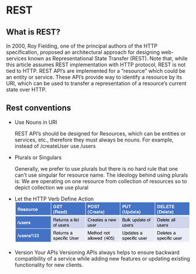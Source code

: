 # REST
## What is REST?
In 2000, Roy Fielding, one of the principal authors of the HTTP specification, 
proposed an architectural approach for designing web-services known as 
Representational State Transfer (REST).
Note that, while this article assumes REST implementation with HTTP protocol, 
REST is not tied to HTTP. REST API’s are implemented for a “resource” 
which could be an entity or service. These API’s provide way to identify a 
resource by its URI, which can be used to transfer a representation of a 
resource’s current state over HTTP.

## Rest conventions

* Use Nouns in URI

    REST API’s should be designed for Resources, which can be entities or services, etc., therefore they must always be nouns. For example, instead of /createUser use /users
* Plurals or Singulars        
    
    Generally, we prefer to use plurals but there is no hard rule that one can’t use singular for resource name. The ideology behind using plurals is:
    We are operating on one resource from collection of resources so to depict collection we use plural
* Let the HTTP Verb Define Action
    ![HTTP Verb](methods.png)
* Version Your APIs
    Versioning APIs always helps to ensure backward compatibility of a service while adding new features or updating existing functionality for new clients. 
    